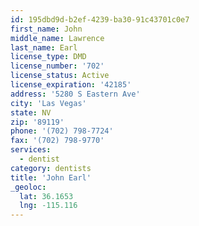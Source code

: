 ```yaml
---
id: 195dbd9d-b2ef-4239-ba30-91c43701c0e7
first_name: John
middle_name: Lawrence
last_name: Earl
license_type: DMD
license_number: '702'
license_status: Active
license_expiration: '42185'
address: '5280 S Eastern Ave'
city: 'Las Vegas'
state: NV
zip: '89119'
phone: '(702) 798-7724'
fax: '(702) 798-9770'
services:
  - dentist
category: dentists
title: 'John Earl'
_geoloc:
  lat: 36.1653
  lng: -115.116
---
```

